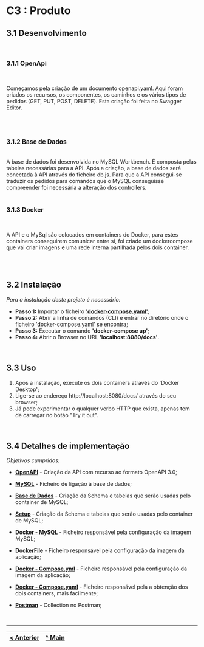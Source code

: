# C3 : Produto


## 3.1 Desenvolvimento 
<br>

### 3.1.1 OpenApi

<br>

Começamos pela criação de um documento openapi.yaml. Aqui foram criados os recursos, os componentes, os caminhos e os vários tipos de pedidos (GET, PUT, POST, DELETE). Esta criação foi feita no Swagger Editor.

<br>
<br>

### 3.1.2 Base de Dados
<br>
A base de dados foi desenvolvida no MySQL Workbench. É composta pelas tabelas necessárias para a API. Após a criação, a base de dados será conectada à API através do ficheiro db.js. Para que a API consegui-se traduzir os pedidos para comandos que o MySQL conseguisse compreender foi necessária a alteração dos controllers.

<br>
<br>

### 3.1.3 Docker
<br>

A API e o MySql são colocados em containers do Docker, para estes containers conseguirem comunicar entre si, foi criado um dockercompose que vai criar imagens e uma rede interna partilhada pelos dois container.

<br>
<br>

## 3.2 Instalação 

_Para a instalação deste projeto é necessário:_

* **Passo 1:** Importar o ficheiro **['docker-compose.yaml'](../docker-compose.yaml)**;
* **Passo 2:** Abrir a linha de comandos (CLI) e entrar no diretório onde o ficheiro 'docker-compose.yaml' se encontra;
* **Passo 3:** Executar o comando **'docker-compose up'**;
* **Passo 4:** Abrir o Browser no URL **'localhost:8080/docs'**.

<br>

## 3.3 Uso

1. Após a instalação, execute os dois containers através do 'Docker Desktop';
2. Lige-se ao endereço http://localhost:8080/docs/ através do seu browser;
3. Já pode experimentar o qualquer verbo HTTP que exista, apenas tem de carregar no botão "Try it out".

<br>

## 3.4 Detalhes de implementação

_Objetivos cumpridos:_

* **[OpenAPI](../src/api/openapi.yaml)** - Criação da API com recurso ao formato OpenAPI 3.0;

* **[MySQL](../src/utils/db.js)** - Ficheiro de ligação à base de dados;

* **[Base de Dados](../src/database.sql)** - Criação da Schema e tabelas que serão usadas pelo container de MySQL;

* **[Setup](../src/db/setup.sh)** - Criação da Schema e tabelas que serão usadas pelo container de MySQL;

* **[Docker - MySQL](../src/dockerfile.mysql)** - Ficheiro responsável pela configuração da imagem MySQL;

* **[DockerFile](../src/dockerfile)** - Ficheiro responsável pela configuração da imagem da aplicação;

* **[Docker - Compose.yml](../src/docker-compose.yml)** - Ficheiro responsável pela configuração da imagem da aplicação;

* **[Docker - Compose.yaml](../src/dockercompose.yaml)** - Ficheiro responsável pela a obtenção dos dois containers, mais facilmente;

* **[Postman](../)** - Collection no Postman;

<br>




---
[< Anterior](c2.md) | [^ Main](../../../) 
:--- | :---: 
